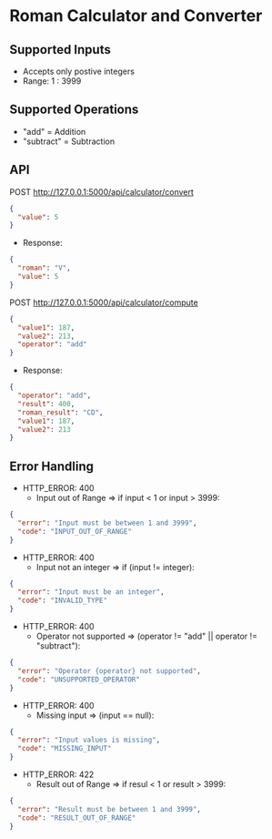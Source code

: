 # Roman Calculator and Converter

## Supported Inputs
- Accepts only postive integers
- Range: 1 : 3999

## Supported Operations
- "add" = Addition
- "subtract" = Subtraction

## API

POST http://127.0.0.1:5000/api/calculator/convert
```json
{
  "value": 5
}
```
- Response:
```json
{ 
  "roman": "V",
  "value": 5
}
```

POST http://127.0.0.1:5000/api/calculator/compute
```json
{
  "value1": 187,
  "value2": 213,
  "operator": "add"
}
```
- Response:
```json
{ 
  "operator": "add",
  "result": 400,
  "roman_result": "CD",
  "value1": 187,
  "value2": 213
}
```

## Error Handling

- HTTP_ERROR: 400
  - Input out of Range => if input < 1 or input > 3999:
```json
{
  "error": "Input must be between 1 and 3999",
  "code": "INPUT_OUT_OF_RANGE"
}
```
- HTTP_ERROR: 400
  - Input not an integer => if (input != integer):
```json
{
  "error": "Input must be an integer",
  "code": "INVALID_TYPE"
}
```
- HTTP_ERROR: 400
  - Operator not supported => (operator != "add" || operator != "subtract"):
```json
{
  "error": "Operator {operator} not supported",
  "code": "UNSUPPORTED_OPERATOR"
}
```
- HTTP_ERROR: 400
  - Missing input => (input == null):
```json
{
  "error": "Input values is missing",
  "code": "MISSING_INPUT"
}
```
- HTTP_ERROR: 422
  - Result out of Range => if resul < 1 or result > 3999:
```json
{
  "error": "Result must be between 1 and 3999",
  "code": "RESULT_OUT_OF_RANGE"
}
```

